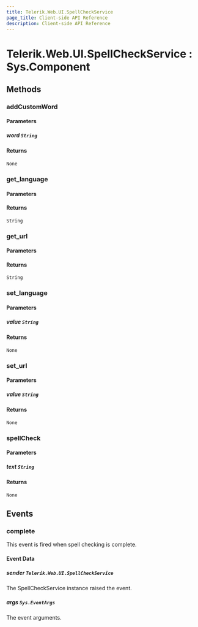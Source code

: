 ```yaml
---
title: Telerik.Web.UI.SpellCheckService
page_title: Client-side API Reference
description: Client-side API Reference
---
```


# Telerik.Web.UI.SpellCheckService : Sys.Component 

## Methods

###  addCustomWord

#### Parameters

##### word `String`

#### Returns

`None` 

###  get_language

#### Parameters

#### Returns

`String` 

###  get_url

#### Parameters

#### Returns

`String` 

###  set_language

#### Parameters

##### value `String`

#### Returns

`None` 

###  set_url

#### Parameters

##### value `String`

#### Returns

`None` 

###  spellCheck

#### Parameters

##### text `String`

#### Returns

`None` 

## Events

### complete

This event is fired when spell checking is complete.

#### Event Data

##### sender `Telerik.Web.UI.SpellCheckService`

The SpellCheckService instance raised the event.

##### args `Sys.EventArgs`

The event arguments.  
